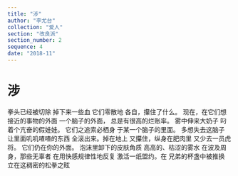 ```yaml
---
title: "涉"
author: "李尤台"
collection: "爱人"
section: "改良派"
section_number: 2
sequence: 4
date: "2018-11"
---
```


# 涉

拳头已经被切除
掉下来一些血
它们零散地
各自，攥住了什么。
现在，在它们想
接近的事物的外面
一个脑子的外面，
总是有很高的烂账率。
雾中伸来大奶子
叼着个亢奋的假娃娃。
它们之追索必栖身
于某一个脑子的里面。
多想失去这脑子
让里面叽叽喳喳的东西
全滚出来。掉在地上
又攥住，纵身在肥肉里
又少去一员虎将。
它们仍在你的外面。
泡沫里卸下的皮肤角质
高高的、枯涩的雾水
在波及周身，那些无辜者
在用快感规律性地反复
激活一纸盟约。在
兄弟的杯盏中被推换
立在这稠密的松拳之眩
